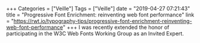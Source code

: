 +++
Categories = ["Veille"]
Tags = ["Veille"]
date = "2019-04-27 07:21:43"
title = "Progressive Font Enrichment: reinventing web font performance"
link = "https://rwt.io/typography-tips/progressive-font-enrichment-reinventing-web-font-performance"
+++
I was recently extended the honor of participating in the W3C Web Fonts Working Group as an Invited Expert.